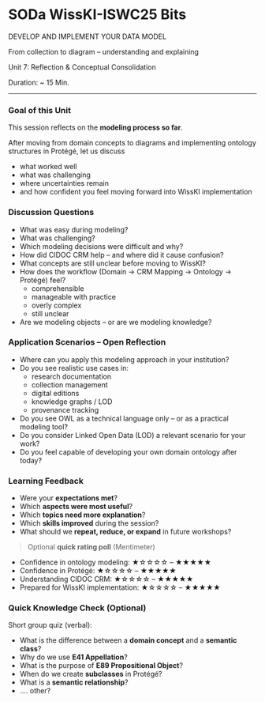 <!--
*titel:
*author:in/urheber:in: 
orcid: 
email: SODa@sammlungen.io
*lizenz: cc by
lizenzlink: https://creativecommons.org/
*persistenter OER link: 
language: 
version:  v1
beschreibung: 
format: SODa WissKI How-to-Tutorial
modultitel: 
modul: Unit 1
einheitstitel: Welcome and warm-up 
eiheit: Einheit 1
lernziel: 

baustein:
zielgruppe: https://zenodo.org/records/15574575
gestaltungsprinzip: 
keywords: ???
erstellungsdatum: 

technische metadaten:
medientyp: text
dateiformat: .md
dauer: 
größe:
software: Web

icon: https://github.com/chastik/Beratung_Dateityp_Bild/refs/heads/main/resources/SODa-Logo_full.svg

link: https://raw.githubusercontent.com/chastik/WissKI/refs/heads/main/soda.css

-->

# SODa WissKI-ISWC25 Bits

DEVELOP AND IMPLEMENT YOUR DATA MODEL  

From collection to diagram – understanding and explaining  

Unit 7: Reflection & Conceptual Consolidation  

Duration: ~ 15 Min.

---

### Goal of this Unit

This session reflects on the **modeling process so far**.

After moving from domain concepts to diagrams and implementing ontology structures in Protégé, let us discuss

* what worked well
* what was challenging
* where uncertainties remain
* and how confident you feel moving forward into WissKI implementation

### Discussion Questions

* What was easy during modeling?
* What was challenging?
* Which modeling decisions were difficult and why?
* How did CIDOC CRM help – and where did it cause confusion?
* What concepts are still unclear before moving to WissKI?
* How does the workflow (Domain → CRM Mapping → Ontology → Protégé) feel?
  * comprehensible
  * manageable with practice
  * overly complex
  * still unclear
* Are we modeling objects – or are we modeling knowledge?

### Application Scenarios – Open Reflection

* Where can you apply this modeling approach in your institution?
* Do you see realistic use cases in:
  * research documentation
  * collection management
  * digital editions
  * knowledge graphs / LOD
  * provenance tracking
* Do you see OWL as a technical language only – or as a practical modeling tool?
* Do you consider Linked Open Data (LOD) a relevant scenario for your work?
* Do you feel capable of developing your own domain ontology after today?

### Learning Feedback

* Were your **expectations met**?
* Which **aspects were most useful**?
* Which **topics need more explanation**?
* Which **skills improved** during the session?
* What should we **repeat, reduce, or expand** in future workshops?

> Optional **quick rating poll** (Mentimeter)
* Confidence in ontology modeling: ★☆☆☆☆ – ★★★★★  
* Confidence in Protégé: ★☆☆☆☆ – ★★★★★  
* Understanding CIDOC CRM: ★☆☆☆☆ – ★★★★★  
* Prepared for WissKI implementation: ★☆☆☆☆ – ★★★★★

### Quick Knowledge Check (Optional)

Short group quiz (verbal):
* What is the difference between a **domain concept** and a **semantic class**?
* Why do we use **E41 Appellation**?
* What is the purpose of **E89 Propositional Object**?
* When do we create **subclasses** in Protégé?
* What is a **semantic relationship**?
* .... other?




